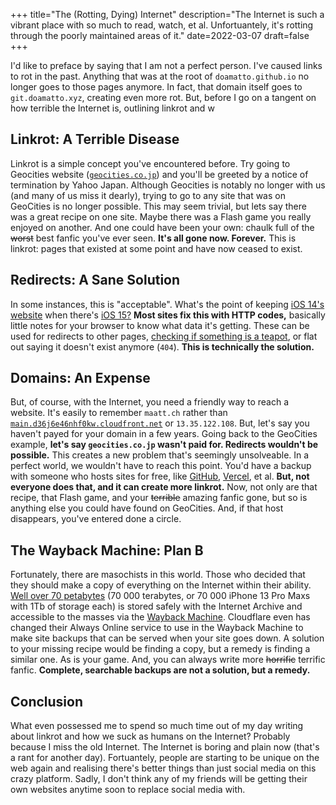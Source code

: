 +++
title="The (Rotting, Dying) Internet"
description="The Internet is such a vibrant place with so much to read, watch, et al. Unfortuantely, it's rotting through the poorly maintained areas of it."
date=2022-03-07
draft=false
+++

I'd like to preface by saying that I am not a perfect person. I've caused links to rot in the past. Anything that was at the root of `doamatto.github.io` no longer goes to those pages anymore. In fact, that domain itself goes to `git.doamatto.xyz`, creating even more rot. But, before I go on a tangent on how terrible the Internet is, outlining linkrot and w

## Linkrot: A Terrible Disease
Linkrot is a simple concept you've encountered before. Try going to Geocities website ([`geocities.co.jp`](http://geocities.co.jp)) and you'll be greeted by a notice of termination by Yahoo Japan. Although Geocities is notably no longer with us (and many of us miss it dearly), trying to go to any site that was on GeoCities is no longer possible. This may seem trivial, but lets say there was a great recipe on one site. Maybe there was a Flash game you really enjoyed on another. And one could have been your own: chaulk full of the ~~worst~~ best fanfic you've ever seen. **It's all gone now. Forever.** This is linkrot: pages that existed at some point and have now ceased to exist.

## Redirects: A Sane Solution

In some instances, this is "acceptable". What's the point of keeping [iOS 14's website](https://www.apple.com/ios/ios-14/) when there's [iOS 15?](https://www.apple.com/ios/ios-15/) **Most sites fix this with HTTP codes,** basically little notes for your browser to know what data it's getting. These can be used for redirects to other pages, [checking if something is a teapot](https://developer.mozilla.org/en-US/docs/Web/HTTP/Status/418), or flat out saying it doesn't exist anymore (`404`). **This is technically the solution.**
 
## Domains: An Expense
But, of course, with the Internet, you need a friendly way to reach a website. It's easily to remember `maatt.ch` rather than [`main.d36j6e46nhf0kw.cloudfront.net`](https://main.d36j6e46nhf0kw.cloudfront.net) or `13.35.122.108`. But, let's say you haven't payed for your domain in a few years. Going back to the GeoCities example, **let's say `geocities.co.jp` wasn't paid for. Redirects wouldn't be possible.** This creates a new problem that's seemingly unsolveable. In a perfect world, we wouldn't have to reach this point. You'd have a backup with someone who hosts sites for free, like [GitHub](https://pages.github.com), [Vercel](https://vercel.com), et al. **But, not everyone does that, and it can create more linkrot.** Now, not only are that recipe, that Flash game, and your ~~terrible~~ amazing fanfic gone, but so is anything else you could have found on GeoCities. And, if that host disappears, you've entered done a circle.

## The Wayback Machine: Plan B
Fortunately, there are masochists in this world. Those who decided that they should make a copy of everything on the Internet within their ability. [Well over 70 petabytes](https://web.archive.org/web/20201202065323/https://blog.adafruit.com/2020/12/01/donate-to-the-internet-archive-digital-library-of-free-borrowable-books-movies-music-wayback-machine-internetarchive/) (70 000 terabytes, or 70 000 iPhone 13 Pro Maxs with 1Tb of storage each) is stored safely with the Internet Archive and accessible to the masses via the [Wayback Machine](https://web.archive.org). Cloudflare even has changed their Always Online service to use in the Wayback Machine to make site backups that can be served when your site goes down. A solution to your missing recipe would be finding a copy, but a remedy is finding a similar one. As is your game. And, you can always write more ~~horrific~~ terrific fanfic. **Complete, searchable backups are not a solution, but a remedy.** 

## Conclusion
What even possessed me to spend so much time out of my day writing about linkrot and how we suck as humans on the Internet? Probably because I miss the old Internet. The Internet is boring and plain now (that's a rant for another day). Fortuantely, people are starting to be unique on the web again and realising there's better things than just social media on this crazy platform. Sadly, I don't think any of my friends will be getting their own websites anytime soon to replace social media with.
